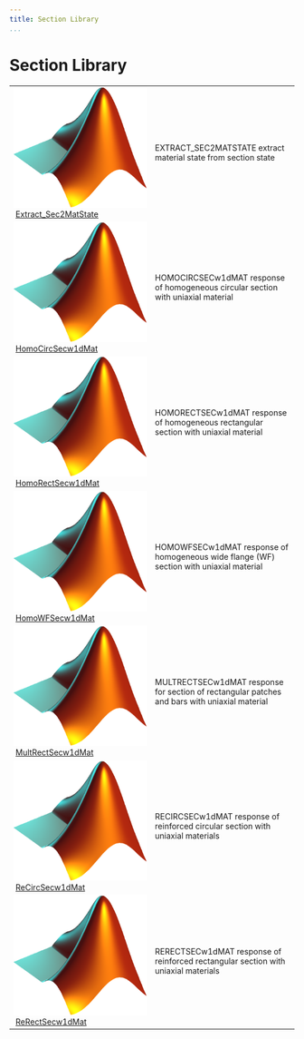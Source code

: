 ```yaml
---
title: Section Library
...
```


<!-- <!DOCTYPE html> -->
<!-- <html lang="en"> -->
<!-- <body> -->
<!-- <a name="_top"></a>
<table width="100%"><tr><td align="left"><a href="../../_index.md"><img alt="<" border="0" src="../../left.png">&nbsp;Master index</a></td>
<td align="right"><a href="_index.md">Index for `latest\Section_Library`&nbsp;<img alt=">" border="0" src="../../right.png"></a></td></tr></table> -->

# Section Library

<table>
<tr><td><img src="../../matlab_logo.png" alt="icon name" class="icon">&nbsp;<a href="Extract_Sec2MatState">Extract_Sec2MatState</a></td><td>EXTRACT_SEC2MATSTATE extract material state from section state </td></tr><tr><td><img src="../../matlab_logo.png" alt="icon name" class="icon">&nbsp;<a href="HomoCircSecw1dMat">HomoCircSecw1dMat</a></td><td>HOMOCIRCSECw1dMAT response of homogeneous circular section with uniaxial material </td></tr><tr><td><img src="../../matlab_logo.png" alt="icon name" class="icon">&nbsp;<a href="HomoRectSecw1dMat">HomoRectSecw1dMat</a></td><td>HOMORECTSECw1dMAT response of homogeneous rectangular section with uniaxial material </td></tr><tr><td><img src="../../matlab_logo.png" alt="icon name" class="icon">&nbsp;<a href="HomoWFSecw1dMat">HomoWFSecw1dMat</a></td><td>HOMOWFSECw1dMAT response of homogeneous wide flange (WF) section with uniaxial material </td></tr><tr><td><img src="../../matlab_logo.png" alt="icon name" class="icon">&nbsp;<a href="MultRectSecw1dMat">MultRectSecw1dMat</a></td><td>MULTRECTSECw1dMAT response for section of rectangular patches and bars with uniaxial material </td></tr><tr><td><img src="../../matlab_logo.png" alt="icon name" class="icon">&nbsp;<a href="ReCircSecw1dMat">ReCircSecw1dMat</a></td><td>RECIRCSECw1dMAT response of reinforced circular section with uniaxial materials </td></tr><tr><td><img src="../../matlab_logo.png" alt="icon name" class="icon">&nbsp;<a href="ReRectSecw1dMat">ReRectSecw1dMat</a></td><td>RERECTSECw1dMAT response of reinforced rectangular section with uniaxial materials </td></tr></table>




<!-- <hr><address>Generated on Thu 28-Jan-2021 18:22:44 by <strong><a href="http://www.artefact.tk/software/matlab/m2html/" title="Matlab Documentation in HTML">m2html</a></strong> &copy; 2005</address> -->
<!-- </body> -->
<!-- </html> -->
